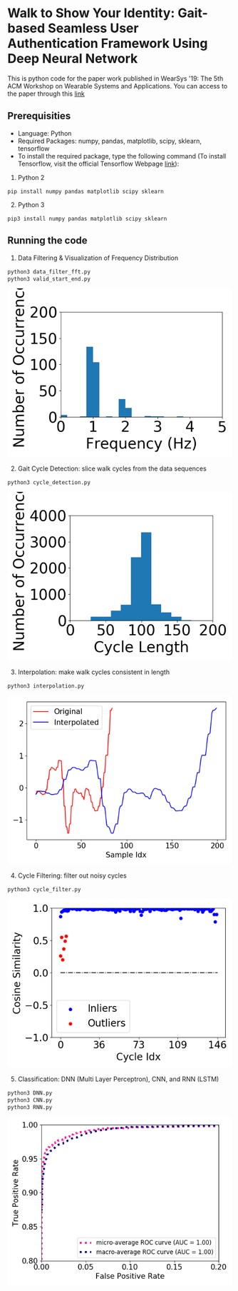 # Walk to Show Your Identity: Gait-based Seamless User Authentication Framework Using Deep Neural Network

This is python code for the paper work published in WearSys '19: The 5th ACM Workshop on Wearable Systems and Applications. You can access to the paper through this [link
](https://dl.acm.org/doi/10.1145/3325424.3329666)

## Prerequisities
- Language: Python
- Required Packages: numpy, pandas, matplotlib, scipy, sklearn, tensorflow
- To install the required package, type the following command (To install Tensorflow, visit the official Tensorflow Webpage [link](https://www.tensorflow.org/install)):

1) Python 2
```
pip install numpy pandas matplotlib scipy sklearn
```
2) Python 3
```
pip3 install numpy pandas matplotlib scipy sklearn
```

## Running the code
1. Data Filtering & Visualization of Frequency Distribution
```
python3 data_filter_fft.py
python3 valid_start_end.py
```
![Data Filter](figure/cycle_distribution.png)

2. Gait Cycle Detection: slice walk cycles from the data sequences
```
python3 cycle_detection.py
```
![Interpolation](figure/cycle_length.png)

3. Interpolation: make walk cycles consistent in length
```
python3 interpolation.py
```
![Interpolation](figure/interpolation.png)

4. Cycle Filtering: filter out noisy cycles
```
python3 cycle_filter.py
```
![Cycle Filter](figure/cycle_filter.png)

5. Classification: DNN (Multi Layer Perceptron), CNN, and RNN (LSTM)
```
python3 DNN.py
python3 CNN.py
python3 RNN.py
```
![Authentication](figure/authentication.png)
